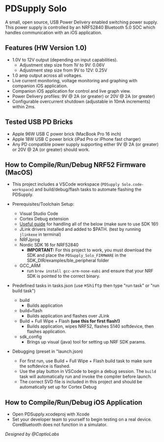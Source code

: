 # PDSupply Solo
A small, open source, USB Power Delivery enabled switching power supply. This power supply is controlled by an NRF52840 Bluetooth 5.0 SOC which handles communication with an iOS application.

## Features (HW Version 1.0)
- 1.0V to 12V output (depending on input capabilities).
    - Adjustment step size from 1V to 9V: 0.06V
    - Adjustment step size from 9V to 12V: 0.25V
- 1.0 amp output across all voltages.
- Live current monitoring, voltage monitoring and graphing with companion iOS application.
- Companion iOS application for control and live graph view.
- Power Delivery profiles: 9V @ 2A (or greater) or 20V @ 2A (or greater)
- Configurable overcurrent shutdown (adjustable in 10mA increments) within 2ms.

## Tested USB PD Bricks
- Apple 96W USB C power brick (MacBook Pro 16 inch)
- Apple 18W USB C power brick (iPad Pro or iPhone fast charger)
- Any PD compatible power supply supporting either 9V @ 2A (or greater) or 20V @ 2A (or greater) should work.

## How to Compile/Run/Debug NRF52 Firmware (MacOS)
- This project includes a VSCode workspace (`PDSupply Solo.code-workspace`) and build/debug/flash tasks to automate flashing the PDSupply.

- Prerequisites/Toolchain Setup:
    - Visual Studio Code
    - Cortex Debug extension
    - [Useful guide](https://gist.github.com/cheburashka/c74840823cde609a5ec379c9440fc0fe) for handling all of the below (make sure to use SDK 16!)
    - JLink drivers installed and added to $PATH. (test by running `jlinkexe` in terminal)
    - NRFJprog
    - Nordic SDK 16 for NRF52840
        - __IMPORTANT:__ For this project to work, you must download the SDK and place the `PDSupply_Solo_FIRMWARE` in the SDK_DIR/examples/ble_peripheral folder
    - GCC_ARM
        - run `brew install gcc-arm-none-eabi` and ensure that your NRF SDK is pointed to the correct binary.

- Predefined tasks in tasks.json (use <kbd>⌘</kbd><kbd>Shift</kbd><kbd>p</kbd> then type "run task" or "run build task")
    - build
        - Builds application
    - build+flash
        - Builds application and flashes over JLink
    - Build + Full Wipe + Flash __(use this for first flash!)__
        - Builds application, wipes NRF52, flashes S140 softdevice, then flashes application.
    - sdk_config
        - Brings up visual (java) tool for setting up NRF SDK params.

- Debugging (preset in "launch.json)
    - For first run, use Build + Full Wipe + Flash build task to make sure the softdevice is flashed.
    - Use the play button in VSCode to begin a debug session. The `build` task will automatically run and invoke the compiler before launch.
    - The correct SVD file is included in this project and should be automatically set up for Cortex Debug

## How to Compile/Run/Debug iOS Application
- Open PDSupply.xcodeproj with Xcode
- Set your developer team to yourself to begin testing on a real device. CoreBluetooth does not function in a simulator.

_Designed by @CaptioLabs_
